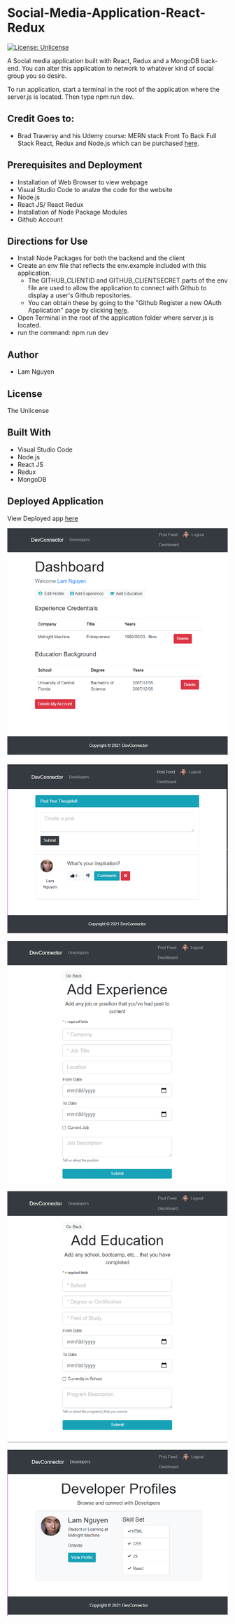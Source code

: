 # Social-Media-Application-React-Redux

[![License: Unlicense](https://img.shields.io/badge/license-Unlicense-blue.svg)](http://unlicense.org/)

A Social media application built with React, Redux and a MongoDB back-end. You can alter this application to network to whatever kind of social group you so desire.

To run application, start a terminal in the root of the application where the server.js is located. Then type npm run dev.

## Credit Goes to:

- Brad Traversy and his Udemy course: MERN stack Front To Back Full Stack React, Redux and Node.js which can be purchased [here](https://www.udemy.com/course/mern-stack-front-to-back/).

## Prerequisites and Deployment

- Installation of Web Browser to view webpage
- Visual Studio Code to analze the code for the website
- Node.js
- React JS/ React Redux
- Installation of Node Package Modules
- Github Account

## Directions for Use

- Install Node Packages for both the backend and the client
- Create an env file that reflects the env.example included with this application.
  - The GITHUB_CLIENTID and GITHUB_CLIENTSECRET parts of the env file are used to allow the application to connect with Github to display a user's Github repositories.
  - You can obtain these by going to the "Github Register a new OAuth Application" page by clicking [here](https://github.com/settings/applications/new).
- Open Terminal in the root of the application folder where server.js is located.
- run the command: npm run dev

## Author

- Lam Nguyen

## License

The Unlicense

## Built With

- Visual Studio Code
- Node.js
- React JS
- Redux
- MongoDB

## Deployed Application

View Deployed app [here](https://social-network-redux.herokuapp.com/)

![Website Screen 01](/screens/Screen_01.PNG) <br>

![Website Screen 02](/screens/Screen_02.PNG) <br>

![Website Screen 03](/screens/Screen_03.PNG) <br>

![Website Screen 04](/screens/Screen_04.PNG) <br>

![Website Screen 04](/screens/Screen_05.PNG) <br>
